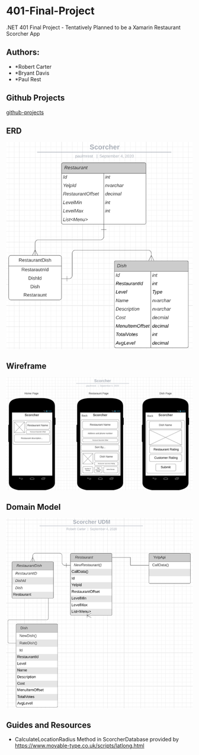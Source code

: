 # 401-Final-Project
 .NET 401 Final Project - Tentatively Planned to be a Xamarin Restaurant Scorcher App

## Authors:
- *Robert Carter
- *Bryant Davis
- *Paul Rest

## Github Projects
[github-projects](https://github.com/NET-401d11-Final-Project/401-Final-Project/projects)

## ERD 
![ERD](./Assets/ERD.png)

## Wireframe
![WireFrame](./Assets/WireFrame.png)

## Domain Model
![Domain-Model](./Assets/domain-model.png)

## Guides and Resources
* CalculateLocationRadius Method in ScorcherDatabase provided by https://www.movable-type.co.uk/scripts/latlong.html
